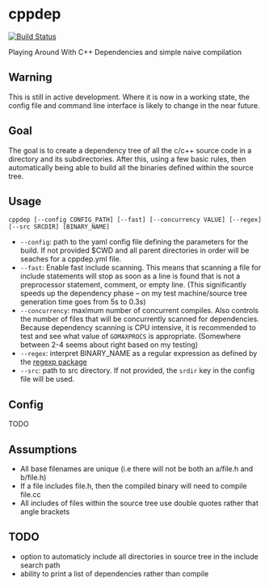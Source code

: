 # cppdep
[![Build Status](https://travis-ci.org/cgilling/cppdep.svg?branch=master)](https://travis-ci.org/cgilling/cppdep)

Playing Around With C++ Dependencies and simple naive compilation

## Warning

This is still in active development. Where it is now in a working state, the config file and command line interface is likely to change in the near future.

## Goal
The goal is to create a dependency tree of all the c/c++ source code
in a directory and its subdirectories. After this, using a few basic
rules, then automatically being able to build all the binaries defined
within the source tree.

## Usage

```shell
cppdep [--config CONFIG_PATH] [--fast] [--concurrency VALUE] [--regex] [--src SRCDIR] [BINARY_NAME]
```
* `--config`: path to the yaml config file defining the parameters for the build. If not provided $CWD and all parent directories in order will be seaches for a cppdep.yml file.
* `--fast`: Enable fast include scanning. This means that scanning a file for include statements will stop as soon as a line is found that is not a preprocessor statement, comment, or empty line. (This significantly speeds up the dependency phase – on my test machine/source tree generation time goes from 5s to 0.3s)
* `--concurrency`: maximum number of concurrent compiles. Also controls the number of files that will be concurrently scanned for dependencies. Because dependency scanning is CPU intensive, it is recommended to test and see what value of `GOMAXPROCS` is appropriate. (Somewhere between 2-4 seems about right based on my testing)
* `--regex`: interpret BINARY_NAME as a regular expression as defined by the [regexp package](http://golang.org/pkg/regexp/)
* `--src`: path to src directory. If not provided, the `srdir` key in the config file will be used.

## Config

TODO

## Assumptions
* All base filenames are unique (i.e there will not be both an a/file.h and b/file.h)
* If a file includes file.h, then the compiled binary will need to compile file.cc
* All includes of files within the source tree use double quotes rather that angle brackets

## TODO
* option to automaticly include all directories in source tree in the include search path
* ability to print a list of dependencies rather than compile
